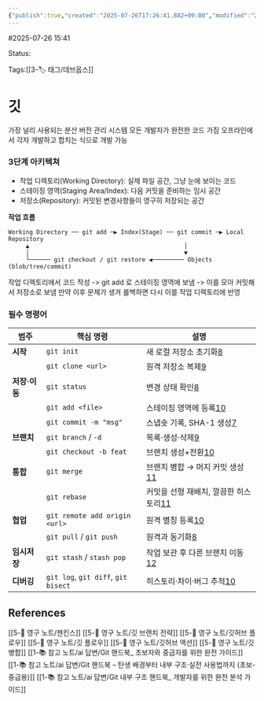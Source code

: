 ```yaml
---
{"publish":true,"created":"2025-07-26T17:26:41.882+09:00","modified":"2025-08-01T00:19:45.529+09:00","cssclasses":""}
---
```


#2025-07-26 15:41

Status: 

Tags:[[3-🏷️ 태그/데브옵스]]

# 깃
가장 널리 사용되는 분산 버전 관리 시스템
모든 개발자가 완전한 코드 가짐
오프라인에서 각자 개발하고 합치는 식으로 개발 가능

### 3단계 아키텍쳐
- 작업 디렉토리(Working Directory): 실제 파일 공간, 그냥 눈에 보이는 코드
- 스테이징 영역(Staging Area/Index): 다음 커밋을 준비하는 임시 공간
- 저장소(Repository): 커밋된 변경사항들이 영구히 저장되는 공간

**작업 흐름**

```
Working Directory ── git add ─▶ Index(Stage) ── git commit ─▶ Local Repository
     ▲                                            │
     │                                            ▼
     └────── git checkout / git restore ◀───────── Objects (blob/tree/commit)

```
작업 디렉토리에서 코드 작성 -> git add 로 스테이징 영역에 보냄 -> 이를 모아 커밋해서 저장소로 보냄
만약 이후 문제가 생겨 롤백하면 다시 이를 작업 디렉토리에 반영 

### 필수 명령어
| 범주        | 핵심 명령                               | 설명                                                                                                          |
| --------- | ----------------------------------- | ----------------------------------------------------------------------------------------------------------- |
| **시작**    | `git init`                          | 새 로컬 저장소 초기화[8](https://www.geeksforgeeks.org/git/useful-git-commands-and-basic-concepts/)                  |
|           | `git clone <url>`                   | 원격 저장소 복제[9](https://www.freecodecamp.org/news/10-important-git-commands-that-every-developer-should-know/) |
| **저장·이동** | `git status`                        | 변경 상태 확인[8](https://www.geeksforgeeks.org/git/useful-git-commands-and-basic-concepts/)                      |
|           | `git add <file>`                    | 스테이징 영역에 등록[10](https://docs.gitlab.com/topics/git/commands/)                                               |
|           | `git commit -m "msg"`               | 스냅숏 기록, SHA-1 생성[7](https://git-scm.com/book/en/v2/Git-Internals-Git-Objects)                               |
| **브랜치**   | `git branch` / `-d`                 | 목록·생성·삭제[9](https://www.freecodecamp.org/news/10-important-git-commands-that-every-developer-should-know/)  |
|           | `git checkout -b feat`              | 브랜치 생성+전환[10](https://docs.gitlab.com/topics/git/commands/)                                                 |
| **통합**    | `git merge`                         | 브랜치 병합 → 머지 커밋 생성[11](https://coding-by-head.tistory.com/entry/git-advanced)                                |
|           | `git rebase`                        | 커밋을 선형 재배치, 깔끔한 히스토리[11](https://coding-by-head.tistory.com/entry/git-advanced)                             |
| **협업**    | `git remote add origin <url>`       | 원격 별칭 등록[10](https://docs.gitlab.com/topics/git/commands/)                                                  |
|           | `git pull` / `git push`             | 원격과 동기화[8](https://www.geeksforgeeks.org/git/useful-git-commands-and-basic-concepts/)                       |
| **임시저장**  | `git stash` / `stash pop`           | 작업 보관 후 다른 브랜치 이동[12](https://geunuk.tistory.com/464)                                                       |
| **디버깅**   | `git log`, `git diff`, `git bisect` | 히스토리·차이·버그 추적[10](https://docs.gitlab.com/topics/git/commands/)                                             |


## References
 [[5-💎 영구 노트/젠킨스]]
 [[5-💎 영구 노트/깃 브랜치 전략]]
 [[5-💎 영구 노트/깃허브 플로우]]
 [[5-💎 영구 노트/깃 플로우]]
 [[5-💎 영구 노트/깃허브 액션]]
 [[5-💎 영구 노트/깃 병합]]
[[1-📚 참고 노트/ai 답변/Git 핸드북_ 초보자와 중급자를 위한 완전 가이드]]
[[1-📚 참고 노트/ai 답변/Git 핸드북 – 탄생 배경부터 내부 구조·실전 사용법까지 (초보-중급용)]]
[[1-📚 참고 노트/ai 답변/Git 내부 구조 핸드북_ 개발자를 위한 완전 분석 가이드]]
